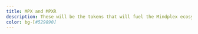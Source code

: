 ```yaml
---
title: MPX and MPXR
description: These will be the tokens that will fuel the Mindplex ecosystem.
color: bg-[#529890]
---
```



